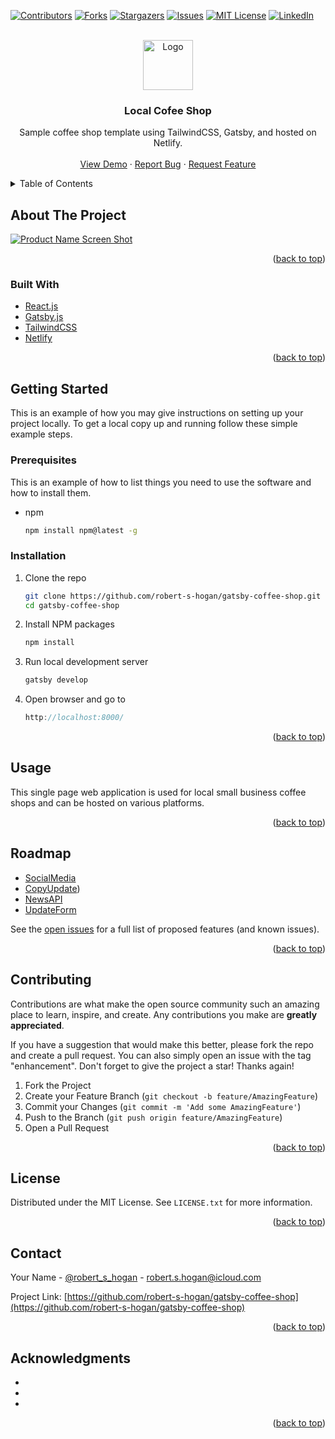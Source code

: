 <div id="top"></div>
<!--
*** Thanks for checking out the Best-README-Template. If you have a suggestion
*** that would make this better, please fork the repo and create a pull request
*** or simply open an issue with the tag "enhancement".
*** Don't forget to give the project a star!
*** Thanks again! Now go create something AMAZING! :D
-->

<!-- PROJECT SHIELDS -->
<!--
*** I'm using markdown "reference style" links for readability.
*** Reference links are enclosed in brackets [ ] instead of parentheses ( ).
*** See the bottom of this document for the declaration of the reference variables
*** for contributors-url, forks-url, etc. This is an optional, concise syntax you may use.
*** https://www.markdownguide.org/basic-syntax/#reference-style-links
-->

[![Contributors][contributors-shield]][contributors-url]
[![Forks][forks-shield]][forks-url]
[![Stargazers][stars-shield]][stars-url]
[![Issues][issues-shield]][issues-url]
[![MIT License][license-shield]][license-url]
[![LinkedIn][linkedin-shield]][linkedin-url]

<!-- PROJECT LOGO -->
<br />
<div align="center">
  <a href="https://local-coffee-shop-gatsby-tailwind.netlify.app/">
    <img src="https://local-coffee-shop-gatsby-tailwind.netlify.app/static/78e3d8ed986a3aa5dd73278bdf2348a7/f8f67/coffee_hero.webp" alt="Logo" width="80" height="80">
  </a>

<h3 align="center">Local Cofee Shop</h3>

  <p align="center">
    Sample coffee shop template using TailwindCSS, Gatsby, and hosted on Netlify.
    <br />
    <br />
    <a href="https://local-coffee-shop-gatsby-tailwind.netlify.app/">View Demo</a>
    ·
    <a href="https://github.com/robert-s-hogan/gatsby-coffee-shop/issues">Report Bug</a>
    ·
    <a href="https://github.com/robert-s-hogan/gatsby-coffee-shop/issues">Request Feature</a>
  </p>
</div>

<!-- TABLE OF CONTENTS -->
<details>
  <summary>Table of Contents</summary>
  <ol>
    <li>
      <a href="#about-the-project">About The Project</a>
      <ul>
        <li><a href="#built-with">Built With</a></li>
      </ul>
    </li>
    <li>
      <a href="#getting-started">Getting Started</a>
      <ul>
        <li><a href="#prerequisites">Prerequisites</a></li>
        <li><a href="#installation">Installation</a></li>
      </ul>
    </li>
    <li><a href="#usage">Usage</a></li>
    <li><a href="#roadmap">Roadmap</a></li>
    <li><a href="#contributing">Contributing</a></li>
    <li><a href="#license">License</a></li>
    <li><a href="#contact">Contact</a></li>
    <li><a href="#acknowledgments">Acknowledgments</a></li>
  </ol>
</details>

<!-- ABOUT THE PROJECT -->

## About The Project

[![Product Name Screen Shot][product-screenshot]](https://example.com)

<p align="right">(<a href="#top">back to top</a>)</p>

### Built With

-   [React.js](https://reactjs.org/)
-   [Gatsby.js](https://gatsbyjs.org/)
-   [TailwindCSS](https://tailwindcss.com/)
-   [Netlify](https://www.netlify.com)

<p align="right">(<a href="#top">back to top</a>)</p>

<!-- GETTING STARTED -->

## Getting Started

This is an example of how you may give instructions on setting up your project locally.
To get a local copy up and running follow these simple example steps.

### Prerequisites

This is an example of how to list things you need to use the software and how to install them.

-   npm
    ```sh
    npm install npm@latest -g
    ```

### Installation

1. Clone the repo
    ```sh
    git clone https://github.com/robert-s-hogan/gatsby-coffee-shop.git
    cd gatsby-coffee-shop
    ```
2. Install NPM packages
    ```sh
    npm install
    ```
3. Run local development server
    ```js
    gatsby develop
    ```
4. Open browser and go to
    ```js
    http://localhost:8000/
    ```

 <p align="right">(<a href="#top">back to top</a>)</p>

<!-- USAGE EXAMPLES -->

## Usage

This single page web application is used for local small business coffee shops and can be hosted on various platforms.

<p align="right">(<a href="#top">back to top</a>)</p>

<!-- ROADMAP -->

## Roadmap

-   [SocialMedia](https://github.com/robert-s-hogan/gatsby-coffee-shop/issues/3)
-   [CopyUpdate](https://github.com/robert-s-hogan/gatsby-coffee-shop/issues/5))
-   [NewsAPI](https://github.com/robert-s-hogan/gatsby-coffee-shop/issues/7)
-   [UpdateForm](https://github.com/robert-s-hogan/gatsby-coffee-shop/issues/6)

See the [open issues](https://github.com/robert-s-hogan/gatsby-coffee-shop/issues) for a full list of proposed features (and known issues).

<p align="right">(<a href="#top">back to top</a>)</p>

<!-- CONTRIBUTING -->

## Contributing

Contributions are what make the open source community such an amazing place to learn, inspire, and create. Any contributions you make are **greatly appreciated**.

If you have a suggestion that would make this better, please fork the repo and create a pull request. You can also simply open an issue with the tag "enhancement".
Don't forget to give the project a star! Thanks again!

1. Fork the Project
2. Create your Feature Branch (`git checkout -b feature/AmazingFeature`)
3. Commit your Changes (`git commit -m 'Add some AmazingFeature'`)
4. Push to the Branch (`git push origin feature/AmazingFeature`)
5. Open a Pull Request

<p align="right">(<a href="#top">back to top</a>)</p>

<!-- LICENSE -->

## License

Distributed under the MIT License. See `LICENSE.txt` for more information.

<p align="right">(<a href="#top">back to top</a>)</p>

<!-- CONTACT -->

## Contact

Your Name - [@robert_s_hogan](https://twitter.com/robert_s_hogan) - robert.s.hogan@icloud.com

Project Link: [https://github.com/robert-s-hogan/gatsby-coffee-shop](https://github.com/robert-s-hogan/gatsby-coffee-shop)

<p align="right">(<a href="#top">back to top</a>)</p>

<!-- ACKNOWLEDGMENTS -->

## Acknowledgments

-   []()
-   []()
-   []()

<p align="right">(<a href="#top">back to top</a>)</p>

<!-- MARKDOWN LINKS & IMAGES -->
<!-- https://www.markdownguide.org/basic-syntax/#reference-style-links -->

[contributors-shield]: https://img.shields.io/github/contributors/robert-s-hogan/gatsby-coffee-shop.svg?style=for-the-badge
[contributors-url]: https://github.com/robert-s-hogan/gatsby-coffee-shop/graphs/contributors
[forks-shield]: https://img.shields.io/github/forks/robert-s-hogan/gatsby-coffee-shop.svg?style=for-the-badge
[forks-url]: https://github.com/robert-s-hogan/gatsby-coffee-shop/network/members
[stars-shield]: https://img.shields.io/github/stars/robert-s-hogan/gatsby-coffee-shop.svg?style=for-the-badge
[stars-url]: https://github.com/robert-s-hogan/gatsby-coffee-shop/stargazers
[issues-shield]: https://img.shields.io/github/issues/robert-s-hogan/gatsby-coffee-shop.svg?style=for-the-badge
[issues-url]: https://github.com/robert-s-hogan/gatsby-coffee-shop/issues
[license-shield]: https://img.shields.io/github/license/robert-s-hogan/gatsby-coffee-shop.svg?style=for-the-badge
[license-url]: https://github.com/robert-s-hogan/gatsby-coffee-shop/blob/main/license.txt
[linkedin-shield]: https://img.shields.io/badge/-LinkedIn-black.svg?style=for-the-badge&logo=linkedin&colorB=555
[linkedin-url]: https:www.linkedin.com/in/robert-s-hogan
[product-screenshot]: https://res.cloudinary.com/dmfdjwwgb/image/upload/v1635453959/local-coffee-shop-gatsby-tailwind.netlify.app/gatsby_coffee_shop-desktop_zo0psg.jpg

```

```
